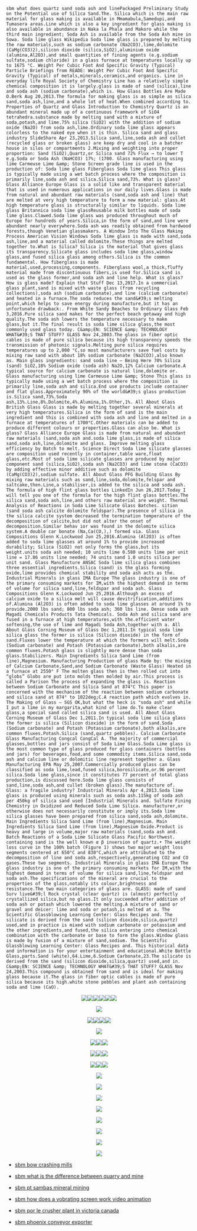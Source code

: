 
```
sbm what does quartz sand soda ash and linePackaged Preliminary Study on the Potential use of Silica Sand.The. Silica which is the main raw material for glass making is available in Mmamabula,Samedupi,and Tumasera areas.Line which is also a key ingredient for glass making is also available in abundance in Naka la Phala and Makoro while the third main ingredient; Soda Ash is available from the Soda Ash mine in Sowa. Soda lime glass Wikipedia Soda lime glass is prepared by melting the raw materials,such as sodium carbonate (Na2CO3),lime,dolomite (CaMg(CO3)2),silicon dioxide (silica,SiO2),aluminium oxide (alumina,Al2O3),and small quantities of fining agents (e.g.sodium sulfate,sodium chloride) in a glass furnace at temperatures locally up to 1675 °C. Weight Per Cubic Foot And Specific Gravity (Typical) Particle Briefings from READE: Weight Per Cubic Foot And Specific Gravity (Typical) of metals,minerals,ceramics,and organics. Line in everyday life Royal Society of Chemistry Line has a relatively simple chemical composition it is largely.glass is made of sand (silica),line and soda ash (sodium carbonate),which is. How Glass Bottles Are Made O.Berk Aug 20,2013.The formula for making glass is as simple as silica sand,soda ash,line,and a whole lot of heat.When combined according to. Properties of Quartz and Glass Introduction to Chemistry Quartz is an abundant mineral made up of a continuous framework of SiO4 tetrahedra.substance made by melting sand with a mixture of soda,potash,and lime.75% silica (SiO2) with the addition of sodium oxide (Na2O) from soda ash,lime.Ordinary soda lime glass appears colorless to the naked eye when it is thin. Silica sand and glass industry SlideShare Apr 23,2013.Silica sand,line,soda ash and cullet (recycled glass or broken glass) are keep dry and cool in a batcher house in silos or compartments 2.Mixing and weighting into proper proportion: Sand (SiO2),Quartz,or Silica sand 72% Flux → to lower T e.g.Soda or Soda Ash (NaHCO3) 17%; (1700. Glass manufacturing using lime Carmeuse Lime &amp; Stone Screen grade line is used in the production of: Soda lime glass Fiberglass Soda lime glass This glass is typically made using a wet batch process where the composition is primarily line,soda ash and silica.Silica sand,73%. What is glass? Glass Alliance Europe Glass is a solid like and transparent material that is used in numerous applications in our daily lives.Glass is made from natural and abundant raw materials (sand,soda ash and line) that are melted at very high temperature to form a new material: glass.At high temperature glass is structurally similar to liquids. Soda lime glass Britannica soda lime glassReusable milk bottles made of soda lime glass.Clawed.Soda lime glass was produced throughout much of Europe for hundreds of years.Silica,in the form of sand,and line were abundant nearly everywhere.Soda ash was readily obtained from hardwood forests,though Venetian glassmakers. A Window Into The Glass Making Process American Vision Windows Soda lime glass is made with sand,soda ash,line,and a material called dolomite.These things are melted together to.What is Silica? Silica is the material that gives glass its transparency.Silicate glass includes soda lime glass,window glass,and fused silica glass among others.Silica is the common fundamental. How fiberglass is made material,used,processing,components. Fiberglass wool,a thick,fluffy material made from discontinuous fibers,is used for.Silica sand is used as the glass former,and soda ash and line help. What is glass? How is glass made? Explain that Stuff Dec 13,2017.In a commercial glass plant,sand is mixed with waste glass (from recycling collections),soda ash (sodium carbonate),and line (calcium carbonate) and heated in a furnace.The soda reduces the sand&#39;s melting point,which helps to save energy during manufacture,but it has an unfortunate drawback:. From White Sandy Beaches to Ordinary Glass Feb 3,2016.Pure silica sand makes for the perfect beach getaway and high quality.The soda ash lowers the temperature necessary to make glass,but it.The final result is soda lime silica glass,the most commonly used glass today. C&amp;EN: SCIENCE &amp; TECHNOLOGY WHAT&#39;S THAT STUFF? GLASS Nov 24,2003.The glass in fiber optic cables is made of pure silica because its high transparency speeds the transmission of photonic signals.Melting pure silica requires temperatures up to 2,000 °C,so most manufacturers save fuel costs by mixing raw sand with about 18% sodium carbonate (Na2CO3),also known as. Main glass ingredients: sand soda line — Being Here 70% Silica (sand) SiO2,18% Sodium oxide (soda ash) Na2O,12% Calcium carbonate.A typical source for calcium carbonate is natural line,dolomite or. Glass manufacturing using lime Carmeuse Lime &amp; Stone This glass is typically made using a wet batch process where the composition is primarily line,soda ash and silica.End use products include container and flat glass.Approximately 90% of the world&#39;s glass production is.Silica sand,73%.Soda ash,13%.Line,8%.Dolomite,4%.Alumina,1%.Other,1%. All About Glass British Glass Glass is made by melting together several minerals at very high temperatures.Silica in the form of sand is the main ingredient and this is combined with soda ash and line and melted in a furnace at temperatures of 1700°C.Other materials can be added to produce different colours or properties.Glass can also be. What is glass? Glass Alliance Europe Glass is made from natural and abundant raw materials (sand,soda ash and.soda lime glass,is made of silica sand,soda ash,line,dolomite and glass. Improve melting glass efficiency by Batch to melt. Science Direct Soda lime silicate glasses are composition used recently in container,table ware,float glass,etc.Most of soda lime silicate glasses are produced by major component sand (silica,SiO2),soda ash (Na2CO3) and lime stone (CaCO3) by adding effective minor additive such as dolomite (CaMg(CO3)2),sodium sulfate. All About Glass PFG Building Glass By mixing raw materials such as sand,line,soda,dolomite,felspar and saltcake,then.Line,a stabiliser,is added to the silica and soda ash. The formula of high flint glass bottles LinkedIn Jun 26,2017.Today I will tell you one of the formula for the high flint glass bottles.The silica sand,soda ash,line,and others raw material are weight. Thermal Analysis of Reactions in Soda Lime Silicate Glass Batches. sition (sand soda ash calcite dolomite feldspar).The presence of silica in the silica calcite system decreased the termination temperature of the decomposition of calcite,but did not alter the onset of decomposition.Similar behav ior was found in the dolomite silica system.A double car bonate (Na,Ca(CO,),) formed via. Glass Compositions Glenn K.Lockwood Jun 25,2016.Alumina (Al2O3) is often added to soda lime glasses at around 1% to provide increased durability; Silica (SiO2) not only forms the glass,but its weight.units soda ash needed; 10 units lime 0.580 units lime per unit line = 17.86 units line needed; 74 units sand 1.0 units silica per unit sand. Glass Manufacture ANSAC Soda lime silica glass combines three essential ingredients.Silica (sand) is the glass forming oxide,lime provides chemical stability and soda ash acts as the. Industrial Minerals in glass IMA Europe The glass industry is one of the primary consuming markets for IM,with the highest demand in terms of volume for silica sand,line,feldspar and soda ash. Glass Compositions Glenn K.Lockwood Jun 25,2016.Although an excess of calcium oxide to a silica melt will cause devitrification,additions of.Alumina (Al2O3) is often added to soda lime glasses at around 1% to provide.2000 lbs sand; 800 lbs soda ash; 360 lbs line. Dense soda ash Magadi Chemicals Products Tata Chemicals. Soda Ash and silica sand are fused in a furnace at high temperatures,with the.efficient water softening,the use of lime and Magadi Soda Ash,together with a. All About Glass Corning Museum of Glass Dec 1,2011.In typical soda lime silica glass the former is silica (Silicon dioxide) in the form of sand.Fluxes lower the temperature at which the formers will melt.Soda (Sodium carbonate) and Potash (Potassium carbonate),both alkalis,are common fluxes.Potash glass is slightly more dense than soda glass.Stabilizers. Main Ingredients Silica Sand Lime (from line),Magnesium. Manufacturing Production of glass Made by: the mixing of Calcium Carbonate,Sand,and Sodium Carbonate (Waste Glass) Heated in a furnace at 2550° F The molten glass then is then rolled cut into “globs” Globs are put into molds then molded by air.This process is called a Parison The process of expanding the glass is. Reaction between Sodium Carbonate and Silica Sand at 874°C This paper is concerned with the mechanism of the reaction between sodium carbonate and silica sand at 874° to 1022deg;C.A reaction path which evolves in. The Making of Glass — SGS OK,but what the heck is "soda ash" and while I put a lime in my margarita,what kind of lime do.To make clear glass,a special sand called silica sand is used. All About Glass Corning Museum of Glass Dec 1,2011.In typical soda lime silica glass the former is silica (Silicon dioxide) in the form of sand.Soda (Sodium carbonate) and Potash (Potassium carbonate),both alkalis,are common fluxes.Potash.Silica (sand,quartz pebbles). Calcium Carbonate Glass Manufacturing Congcal CongCal A. The majority of commercial glasses,bottles and jars consist of Soda Lime Glass.Soda Lime glass is the most common type of glass produced for glass containers (bottles and jars) for beverages,food,and some commodity items.Silica sand,soda ash and calcium line or dolomitic line represent together a. Glass Manufacturing EPA May 25,2007.Commercially produced glass can be classified as soda lime,lead,fused silica,borosilicate,or.96 percent silica.Soda lime glass,since it constitutes 77 percent of total glass production,is discussed here.Soda lime glass consists of sand,line,soda ash,and cullet (broken glass).The manufacture of. Glass: a fragile industry? Industrial Minerals Apr 4,2013.Soda lime glass is produced using minerals such as soda ash.115kg of soda ash per 450kg of silica sand used [Industrial Minerals and. Sulfate Fining Chemistry in Oxidized and Reduced Soda Lime Silica. manufacturer,or otherwise does not necessarily constitute or imply its.Soda lime silica glasses have been prepared from silica sand,soda ash,dolomite. Main Ingredients Silica Sand Lime (from line),Magnesium. Main Ingredients Silica Sand Lime (from line),Magnesium Oxide.Product is heavy and large in volume,major raw materials (sand,soda ash and. Batch Reactions of a Soda Lime Silicate Glass Pacific Northwest. containing sand is the well known α β inversion of quartz.• The weight loss curve in the 100% batch (Figure 1) shows two major weight loss segments centered at 650°C and 830°C,which are attributed to the decomposition of line and soda ash,respectively,generating CO2 and CO gases.These two segments. Industrial Minerals in glass IMA Europe The glass industry is one of the primary consuming markets for IM,with the highest demand in terms of volume for silica sand,line,feldspar and soda ash.The specifications of the mineral are crucial to the properties of the glass,notably its colour,brightness and resistance.The two main categories of glass are. GLASS: made of sand Surv live&#39;l Rock crystal (clear quartz) is (almost) perfectly crystallized silica,but no glass.It only succeeded after addition of soda ash or potash which lowered the melting.A mixture of sand or gravel and deicer: lime and soda or potash,is melted at a. The Scientific Glassblowing Learning Center: Glass Recipes and. The silicate is derived from the sand (silicon dioxide,silica,quartz) used,and in practice is mixed with sodium carbonate or potassium and the other ingredients,and fused,the silica entering into chemical combination with the carbonate or base to form the glass.Window glass is made by fusion of a mixture of sand,sodium. The Scientific Glassblowing Learning Center: Glass Recipes and. This historical data and information is for your entertainment and educational.White Bottle Glass,parts.Sand (white),64.Lime,6.Sodium Carbonate,23.The silicate is derived from the sand (silicon dioxide,silica,quartz) used,and in. C&amp;EN: SCIENCE &amp; TECHNOLOGY WHAT&#39;S THAT STUFF? GLASS Nov 24,2003.This compound is obtained from sand and is ideal for making glass because it.The glass in fiber optic cables is made of pure silica because its high.white stone pebbles and plant ash containing soda and lime (CaO). 
```

<div align="center">
  
<a rel="nofollow" href="https://m.shibang-china.com?f=github&k=sbm+what+does+quartz+sand+soda+ash+and+line"><img src="https://static.shibang-china.com/en/l.png"></a><img src="https://static.shibang-china.com/en/hw.png"><a rel="nofollow" href="https://m.shibang-china.com/product/?f=github&k=sbm+what+does+quartz+sand+soda+ash+and+line"><img src="https://static.shibang-china.com/en/p.png"></a><a rel="nofollow" href="https://m.shibang-china.com/cases/?f=github&k=sbm+what+does+quartz+sand+soda+ash+and+line"><img src="https://static.shibang-china.com/en/c.png"></a><a rel="nofollow" href="https://m.shibang-china.com/news/?f=github&k=sbm+what+does+quartz+sand+soda+ash+and+line"><img src="https://static.shibang-china.com/en/n.png"></a><a rel="nofollow" href="https://m.shibang-china.com?f=github&k=sbm+what+does+quartz+sand+soda+ash+and+line"><img src="https://static.shibang-china.com/en/m.png"></a>

<a rel="nofollow" href="https://m.shibang-china.com/product/?f=github&k=sbm+what+does+quartz+sand+soda+ash+and+line"><img src="https://static.shibang-china.com/en/b.jpg"></a>
  
<a rel="nofollow" href="https://m.shibang-china.com/solution-aggregate.html?f=github&k=sbm+what+does+quartz+sand+soda+ash+and+line"><img src="https://static.shibang-china.com/en/a.jpg"></a><a rel="nofollow" href="https://m.shibang-china.com/solution-mine.html?f=github&k=sbm+what+does+quartz+sand+soda+ash+and+line"><img src="https://static.shibang-china.com/en/m.jpg"></a><a rel="nofollow" href="https://m.shibang-china.com/solution-mill.html?f=github&k=sbm+what+does+quartz+sand+soda+ash+and+line"><img src="https://static.shibang-china.com/en/g.jpg"></a><a rel="nofollow" href="https://m.shibang-china.com/solution-epc.html?f=github&k=sbm+what+does+quartz+sand+soda+ash+and+line"><img src="https://static.shibang-china.com/en/e.jpg"></a>

<a rel="nofollow" href="https://m.shibang-china.com/product/?f=github&k=sbm+what+does+quartz+sand+soda+ash+and+line"><img src="https://static.shibang-china.com/en/a-p.png"></a>

<a rel="nofollow" href="https://m.shibang-china.com/product/crusher/c6x.html?f=github&k=sbm+what+does+quartz+sand+soda+ash+and+line"><img src="https://static.shibang-china.com/en/j.jpg"></a><a rel="nofollow" href="https://m.shibang-china.com/product/crusher/ci5x.html?f=github&k=sbm+what+does+quartz+sand+soda+ash+and+line"><img src="https://static.shibang-china.com/en/i.jpg"></a><a rel="nofollow" href="https://m.shibang-china.com/product/crusher/hst.html?f=github&k=sbm+what+does+quartz+sand+soda+ash+and+line"><img src="https://static.shibang-china.com/en/c.jpg"></a>

<a rel="nofollow" href="https://m.shibang-china.com/product/mill/mtw.html?f=github&k=sbm+what+does+quartz+sand+soda+ash+and+line"><img src="https://static.shibang-china.com/en/mtw.jpg"></a><a rel="nofollow" href="https://m.shibang-china.com/product/mill/scm.html?f=github&k=sbm+what+does+quartz+sand+soda+ash+and+line"><img src="https://static.shibang-china.com/en/scm.jpg"></a><a rel="nofollow" href="https://m.shibang-china.com/product/mill/lm.html?f=github&k=sbm+what+does+quartz+sand+soda+ash+and+line"><img src="https://static.shibang-china.com/en/lm.jpg"></a>

<a rel="nofollow" href="https://m.shibang-china.com/product/sand/vsi6x.html?f=github&k=sbm+what+does+quartz+sand+soda+ash+and+line"><img src="https://static.shibang-china.com/en/6x.jpg"></a><a rel="nofollow" href="https://m.shibang-china.com/product/sand/vu.html?f=github&k=sbm+what+does+quartz+sand+soda+ash+and+line"><img src="https://static.shibang-china.com/en/vu.jpg"></a><a rel="nofollow" href="https://m.shibang-china.com/product/mobile/klun.html?f=github&k=sbm+what+does+quartz+sand+soda+ash+and+line"><img src="https://static.shibang-china.com/en/k.jpg"></a>

<a rel="nofollow" href="https://m.shibang-china.com/cases/?f=github&k=sbm+what+does+quartz+sand+soda+ash+and+line"><img src="https://static.shibang-china.com/en/case.png"></a>

<a rel="nofollow" href="https://m.shibang-china.com/cases/aggregate/202.html?f=github&k=sbm+what+does+quartz+sand+soda+ash+and+line"><img src="https://static.shibang-china.com/en/c-1.jpg"></a>

<a rel="nofollow" href="https://m.shibang-china.com/cases/aggregate/203.html?f=github&k=sbm+what+does+quartz+sand+soda+ash+and+line"><img src="https://static.shibang-china.com/en/c-2.jpg"></a>

<a rel="nofollow" href="https://m.shibang-china.com/cases/mill/123.html?f=github&k=sbm+what+does+quartz+sand+soda+ash+and+line"><img src="https://static.shibang-china.com/en/c-3.jpg"></a>

<a rel="nofollow" href="https://m.shibang-china.com/contact_us.html?f=github&k=sbm+what+does+quartz+sand+soda+ash+and+line"><img src="https://static.shibang-china.com/en/contact.png"></a>

<a rel="nofollow" href="https://swt.shibang-china.com/?f=github&k=sbm+what+does+quartz+sand+soda+ash+and+line"><img src="https://static.shibang-china.com/en/chat.png"></a>

<a rel="nofollow" href="https://whatsapp.shibangsoft.com/WhatsApp.php?f=github&k=sbm+what+does+quartz+sand+soda+ash+and+line"><img src="https://static.shibang-china.com/en/whatsapp.png"></a>

<a rel="nofollow" href="https://m.shibang-china.com/?f=github&k=sbm+what+does+quartz+sand+soda+ash+and+line"><img src="https://static.shibang-china.com/en/website.png"></a>

</div>


* [sbm bow crashing mills](sbm%20bow%20crashing%20mills.md)

* [sbm what is the difference between quarry and mine](sbm%20what%20is%20the%20difference%20between%20quarry%20and%20mine.md)

* [sbm pt sambas mineral mining](sbm%20pt%20sambas%20mineral%20mining.md)

* [sbm how does a vobrating screen work video animation](sbm%20how%20does%20a%20vobrating%20screen%20work%20video%20animation.md)

* [sbm por le crusher plant in victoria canada](sbm%20por%20le%20crusher%20plant%20in%20victoria%20canada.md)

* [sbm phoenix conveyor exporter](sbm%20phoenix%20conveyor%20exporter.md)